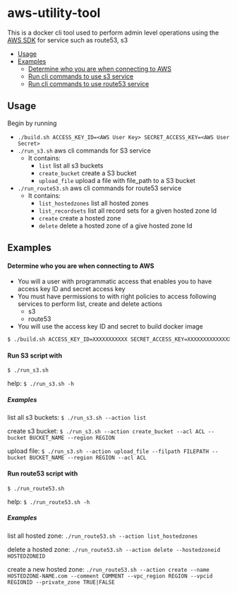 # aws-utility-tool

This is a docker cli tool used to perform admin level operations using the [AWS SDK](https://aws.amazon.com/sdk-for-python/) for service such as 
route53, s3 

<!-- TOC -->

- [Usage](#usage)
- [Examples](#examples)
    - [Determine who you are when connecting to AWS](#determine-who-you-are-when-connecting-to-aws)
    - [Run cli commands to use s3 service](#run-s3-script-with)
    - [Run cli commands to use route53 service](#run-route53-script-with)

<!-- /TOC -->

## Usage

Begin by running 
*   `./build.sh ACCESS_KEY_ID=<AWS User Key> SECRET_ACCESS_KEY=<AWS User Secret>`
*   `./run_s3.sh` aws cli commands for S3 service 
    * It contains:
        * `list` list all s3 buckets
        * `create_bucket` create a S3 bucket
        * `upload_file` upload a file with file_path to a S3 bucket
*   `./run_route53.sh` aws cli commands for route53 service 
    * It contains:
        * `list_hostedzones` list all hosted zones
        * `list_recordsets` list all record sets for a given hosted zone Id
        * `create` create a hosted zone
        * `delete` delete a hosted zone of a give hosted zone Id
        
## Examples

#### Determine who you are when connecting to AWS

* You will a user with programmatic access that enables you to have access key ID and secret access key
* You must have permissions to with right policies to access following services to perform list, create and delete actions
    * s3
    * route53
* You will use the access key ID and secret to build docker image 
```bash
$ ./build.sh ACCESS_KEY_ID=XXXXXXXXXXX SECRET_ACCESS_KEY=XXXXXXXXXXXXXXXX
```

#### Run S3 script with 
`$ ./run_s3.sh`

help: 
`$ ./run_s3.sh -h`

##### Examples 
list all s3 buckets:
`$ ./run_s3.sh --action list`

create s3 bucket:
`$ ./run_s3.sh --action create_bucket --acl ACL --bucket BUCKET_NAME --region REGION`

upload file: 
`$ ./run_s3.sh --action upload_file --filpath FILEPATH --bucket BUCKET_NAME --region REGION --acl ACL`


#### Run route53 script with 
`$ ./run_route53.sh`

help: 
`$ ./run_route53.sh -h`

##### Examples 

list all hosted zone: 
`./run_route53.sh --action list_hostedzones`

delete a hosted zone:
`./run_route53.sh --action delete --hostedzoneid HOSTEDZONEID`

create a new hosted zone:
`./run_route53.sh --action create --name HOSTEDZONE-NAME.com --comment COMMENT --vpc_region REGION --vpcid REGIONID --private_zone TRUE|FALSE`